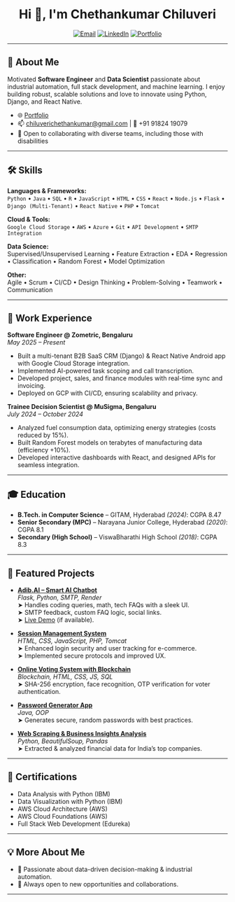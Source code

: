 <!-- Profile README for Chiluverichethankumar -->

<h1 align="center">Hi 👋, I'm Chethankumar Chiluveri</h1>
<p align="center">
  <a href="mailto:chiluverichethankumar@gmail.com"><img src="https://img.shields.io/badge/email-chiluverichethankumar@gmail.com-blue?logo=gmail" alt="Email" /></a>
  <a href="https://linkedin.com/in/chiluverichethankumar"><img src="https://img.shields.io/badge/LinkedIn-Chiluverichethankumar-blue?logo=linkedin" alt="LinkedIn" /></a>
  <a href="https://chiluveri.netlify.app"><img src="https://img.shields.io/badge/Portfolio-chiluveri.netlify.app-orange?logo=internet-explorer" alt="Portfolio" /></a>
</p>

---

## 🚀 About Me

Motivated **Software Engineer** and **Data Scientist** passionate about industrial automation, full stack development, and machine learning. I enjoy building robust, scalable solutions and love to innovate using Python, Django, and React Native.

- 🌐 [Portfolio](https://chiluveri.netlify.app)
- 📫 chiluverichethankumar@gmail.com | 📱 +91 91824 19079
- 💼 Open to collaborating with diverse teams, including those with disabilities

---

## 🛠️ Skills

**Languages & Frameworks:**  
`Python` • `Java` • `SQL` • `R` • `JavaScript` • `HTML` • `CSS` • `React` • `Node.js` • `Flask` • `Django (Multi-Tenant)` • `React Native` • `PHP` • `Tomcat`

**Cloud & Tools:**  
`Google Cloud Storage` • `AWS` • `Azure` • `Git` • `API Development` • `SMTP Integration`

**Data Science:**  
Supervised/Unsupervised Learning • Feature Extraction • EDA • Regression • Classification • Random Forest • Model Optimization

**Other:**  
Agile • Scrum • CI/CD • Design Thinking • Problem-Solving • Teamwork • Communication

---

## 💼 Work Experience

**Software Engineer @ Zometric, Bengaluru**  
_May 2025 – Present_
- Built a multi-tenant B2B SaaS CRM (Django) & React Native Android app with Google Cloud Storage integration.
- Implemented AI-powered task scoping and call transcription.
- Developed project, sales, and finance modules with real-time sync and invoicing.
- Deployed on GCP with CI/CD, ensuring scalability and privacy.

**Trainee Decision Scientist @ MuSigma, Bengaluru**  
_July 2024 – October 2024_
- Analyzed fuel consumption data, optimizing energy strategies (costs reduced by 15%).
- Built Random Forest models on terabytes of manufacturing data (efficiency +10%).
- Developed interactive dashboards with React, and designed APIs for seamless integration.

---

## 🎓 Education

- **B.Tech. in Computer Science** – GITAM, Hyderabad _(2024)_: CGPA 8.47
- **Senior Secondary (MPC)** – Narayana Junior College, Hyderabad _(2020)_: CGPA 8.1
- **Secondary (High School)** – ViswaBharathi High School _(2018)_: CGPA 8.3

---

## 🌟 Featured Projects

- [**Adib.AI – Smart AI Chatbot**](https://github.com/Chiluverichethankumar/Adib.AI_0.1)  
  _Flask, Python, SMTP, Render_  
  ➤ Handles coding queries, math, tech FAQs with a sleek UI.  
  ➤ SMTP feedback, custom FAQ logic, social links.  
  ➤ [Live Demo](https://adib-ai-0-1.onrender.com) (if available).

- [**Session Management System**](https://github.com/Chiluverichethankumar/freelancer)  
  _HTML, CSS, JavaScript, PHP, Tomcat_  
  ➤ Enhanced login security and user tracking for e-commerce.  
  ➤ Implemented secure protocols and improved UX.

- [**Online Voting System with Blockchain**](https://github.com/Chiluverichethankumar/Restaurant-Recommendation-System)  
  _Blockchain, HTML, CSS, JS, SQL_  
  ➤ SHA-256 encryption, face recognition, OTP verification for voter authentication.

- [**Password Generator App**](https://github.com/Chiluverichethankumar/recap)  
  _Java, OOP_  
  ➤ Generates secure, random passwords with best practices.

- [**Web Scraping & Business Insights Analysis**](https://github.com/Chiluverichethankumar/Hand-Gesture-Recognition)  
  _Python, BeautifulSoup, Pandas_  
  ➤ Extracted & analyzed financial data for India’s top companies.

---

## 🏅 Certifications

- Data Analysis with Python (IBM)
- Data Visualization with Python (IBM)
- AWS Cloud Architecture (AWS)
- AWS Cloud Foundations (AWS)
- Full Stack Web Development (Edureka)

---

## 💡 More About Me

- 🤝 Passionate about data-driven decision-making & industrial automation.
- 🤗 Always open to new opportunities and collaborations.

---

<!-- Let's connect and build something amazing! -->
